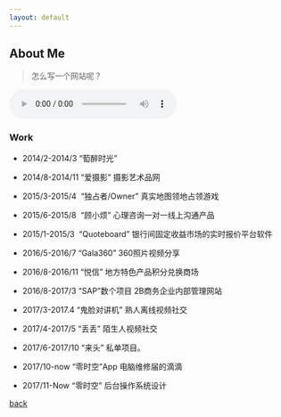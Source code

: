 ```yaml
---
layout: default
---
```


## About Me
> 怎么写一个网站呢？

<audio controls>
	<source src="https://dosthcool.github.io/project/assets/audio/littlelovesong.m4a" type="audio/m4a">
您的浏览器不支持 audio 元素。
</audio>

### Work
- 2014/2-2014/3
	“萄醉时光” 

- 2014/8-2014/11
	“爱摄影” 摄影艺术品网
	  
- 2015/3-2015/4 
	“独占者/Owner”
	真实地图领地占领游戏

- 2015/6-2015/8 
	“顾小烦”
	心理咨询一对一线上沟通产品

- 2015/1-2015/3 
	“Quoteboard”
	银行间固定收益市场的实时报价平台软件

- 2016/5-2016/7
	“Gala360”
	360照片视频分享
	  
- 2016/8-2016/11
	“悦信”
	地方特色产品积分兑换商场

- 2016/8-2017/3
	“SAP”数个项目
	2B商务企业内部管理网站
	  
- 2017/3-2017.4
	“鬼脸对讲机”
	熟人离线视频社交
	  
- 2017/4-2017/5
	“丢丢”
	陌生人视频社交
	  
- 2017/6-2017/10
	“来头”
	私单项目。
	  
- 2017/10-now
	“零时空”App
	电脑维修届的滴滴
	  
- 2017/11-Now
	“零时空”
	后台操作系统设计
	  


[back](./)
